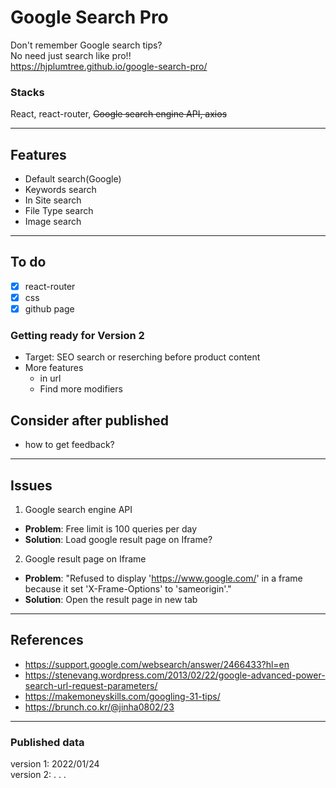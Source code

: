 
# Google Search Pro

Don't remember Google search tips?  
No need just search like pro!!   
<https://hjplumtree.github.io/google-search-pro/>   

### Stacks
React, react-router, ~~Google search engine API, axios~~  

---

## Features

- Default search(Google)
- Keywords search
- In Site search
- File Type search
- Image search

---

## To do

- [X] react-router
- [X] css
- [X] github page
   
### Getting ready for Version 2

- Target: SEO search or reserching before product content
- More features
  - in url
  - Find more modifiers


## Consider after published

- how to get feedback?



---



## Issues

1. Google search engine API

- **Problem**: Free limit is 100 queries per day
- **Solution**: Load google result page on Iframe?

2. Google result page on Iframe

- **Problem**: "Refused to display 'https://www.google.com/' in a frame because it set 'X-Frame-Options' to 'sameorigin'."
- **Solution**: Open the result page in new tab

---


## References

- https://support.google.com/websearch/answer/2466433?hl=en
- https://stenevang.wordpress.com/2013/02/22/google-advanced-power-search-url-request-parameters/
- https://makemoneyskills.com/googling-31-tips/
- https://brunch.co.kr/@jinha0802/23


--- 
### Published data
version 1: 2022/01/24   
version 2: . . . 

